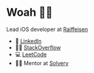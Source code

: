 # Woah 👋🏼

Lead iOS developer at [Raiffeisen](https://www.raiffeisen.ru)

- 🧐 [LinkedIn](http://linkedin.com/in/yapryntsev)
- 🙋‍♂️ [StackOverflow](https://stackoverflow.com/users/7515379/alex-yapryntsev)
- 💻 [LeetCode](https://leetcode.com/yapryntsev)
- 🧑‍💻 Mentor at [Solvery](https://solvery.io/ru/mentor/yapryntsev)
